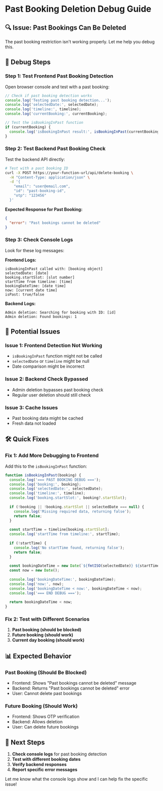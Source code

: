 # Past Booking Deletion Debug Guide

## 🔍 **Issue: Past Bookings Can Be Deleted**

The past booking restriction isn't working properly. Let me help you debug this.

## 🧪 **Debug Steps**

### **Step 1: Test Frontend Past Booking Detection**

Open browser console and test with a past booking:

```javascript
// Check if past booking detection works
console.log('Testing past booking detection...');
console.log('selectedDate:', selectedDate);
console.log('timeline:', timeline);
console.log('currentBooking:', currentBooking);

// Test the isBookingInPast function
if (currentBooking) {
  console.log('isBookingInPast result:', isBookingInPast(currentBooking));
}
```

### **Step 2: Test Backend Past Booking Check**

Test the backend API directly:

```bash
# Test with a past booking ID
curl -X POST https://your-function-url/api/delete-booking \
  -H "Content-Type: application/json" \
  -d '{
    "email": "user@email.com",
    "id": "past-booking-id",
    "otp": "123456"
  }'
```

**Expected Response for Past Booking:**
```json
{
  "error": "Past bookings cannot be deleted"
}
```

### **Step 3: Check Console Logs**

Look for these log messages:

**Frontend Logs:**
```
isBookingInPast called with: [booking object]
selectedDate: [date]
booking.startSlot: [slot number]
startTime from timeline: [time]
bookingDateTime: [date time]
now: [current date time]
isPast: true/false
```

**Backend Logs:**
```
Admin deletion: Searching for booking with ID: [id]
Admin deletion: Found bookings: 1
```

## 🔧 **Potential Issues**

### **Issue 1: Frontend Detection Not Working**
- `isBookingInPast` function might not be called
- `selectedDate` or `timeline` might be null
- Date comparison might be incorrect

### **Issue 2: Backend Check Bypassed**
- Admin deletion bypasses past booking check
- Regular user deletion should still check

### **Issue 3: Cache Issues**
- Past booking data might be cached
- Fresh data not loaded

## 🛠 **Quick Fixes**

### **Fix 1: Add More Debugging to Frontend**

Add this to the `isBookingInPast` function:

```javascript
function isBookingInPast(booking) {
  console.log('=== PAST BOOKING DEBUG ===');
  console.log('booking:', booking);
  console.log('selectedDate:', selectedDate);
  console.log('timeline:', timeline);
  console.log('booking.startSlot:', booking?.startSlot);
  
  if (!booking || !booking.startSlot || selectedDate === null) {
    console.log('Missing required data, returning false');
    return false;
  }
  
  const startTime = timeline[booking.startSlot];
  console.log('startTime from timeline:', startTime);
  
  if (!startTime) {
    console.log('No startTime found, returning false');
    return false;
  }
  
  const bookingDateTime = new Date(`${fmtISO(selectedDate)} ${startTime}`);
  const now = new Date();
  
  console.log('bookingDateTime:', bookingDateTime);
  console.log('now:', now);
  console.log('bookingDateTime < now:', bookingDateTime < now);
  console.log('=== END DEBUG ===');
  
  return bookingDateTime < now;
}
```

### **Fix 2: Test with Different Scenarios**

1. **Past booking (should be blocked)**
2. **Future booking (should work)**
3. **Current day booking (should work)**

## 📊 **Expected Behavior**

### **Past Booking (Should Be Blocked)**
- Frontend: Shows "Past bookings cannot be deleted" message
- Backend: Returns "Past bookings cannot be deleted" error
- User: Cannot delete past bookings

### **Future Booking (Should Work)**
- Frontend: Shows OTP verification
- Backend: Allows deletion
- User: Can delete future bookings

## 🎯 **Next Steps**

1. **Check console logs** for past booking detection
2. **Test with different booking dates**
3. **Verify backend responses**
4. **Report specific error messages**

Let me know what the console logs show and I can help fix the specific issue!
